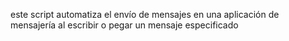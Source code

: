este script automatiza el envío de mensajes en una aplicación de mensajería al escribir o pegar un mensaje especificado
